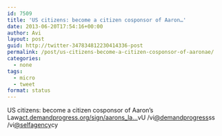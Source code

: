 ```yaml
---
id: 7509
title: 'US citizens: become a citizen cosponsor of Aaron…'
date: 2013-06-20T17:54:16+00:00
author: Avi
layout: post
guid: http://twitter-347834812230414336-post
permalink: /post/us-citizens-become-a-citizen-cosponsor-of-aaronae/
categories:
  - none
tags:
  - micro
  - tweet
format: status
---
```

US citizens: become a citizen cosponsor of Aaron’s Law[act.demandprogress.org/sign/aarons_la…](http://act.demandprogress.org/sign/aarons_law_intro?referring_akid=.48269.dGr9tD&source=twitter)vU /vi[@demandprogress](http://twitter.com/demandprogress)ss /vi[@selfagency](http://twitter.com/selfagency)cy